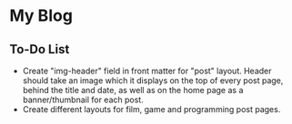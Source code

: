 # My Blog

## To-Do List
- Create "img-header" field in front matter for "post" layout. Header should take an image which it displays on the top of every post page, behind the title and date, as well as on the home page as a banner/thumbnail for each post.
- Create different layouts for film, game and programming post pages.